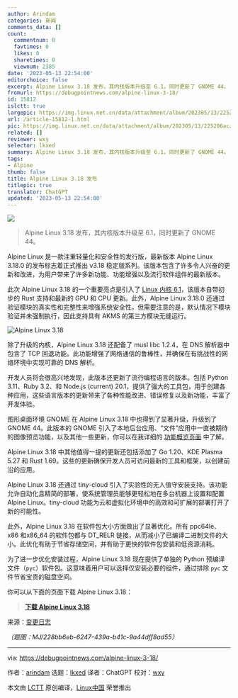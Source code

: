 ```yaml
---
author: Arindam
categories: 新闻
comments_data: []
count:
  commentnum: 0
  favtimes: 0
  likes: 0
  sharetimes: 0
  viewnum: 2385
date: '2023-05-13 22:54:00'
editorchoice: false
excerpt: Alpine Linux 3.18 发布，其内核版本升级至 6.1，同时更新了 GNOME 44。
fromurl: https://debugpointnews.com/alpine-linux-3-18/
id: 15812
islctt: true
largepic: https://img.linux.net.cn/data/attachment/album/202305/13/225206aczxvhzqoqsouznx.jpg
url: /article-15812-1.html
pic: https://img.linux.net.cn/data/attachment/album/202305/13/225206aczxvhzqoqsouznx.jpg.thumb.jpg
related: []
reviewer: wxy
selector: lkxed
summary: Alpine Linux 3.18 发布，其内核版本升级至 6.1，同时更新了 GNOME 44。
tags:
- Alpine
thumb: false
title: Alpine Linux 3.18 发布
titlepic: true
translator: ChatGPT
updated: '2023-05-13 22:54:00'
---
```


![](https://img.linux.net.cn/data/attachment/album/202305/13/225206aczxvhzqoqsouznx.jpg)



> 
> Alpine Linux 3.18 发布，其内核版本升级至 6.1，同时更新了 GNOME 44。
> 
> 
> 


Alpine Linux 是一款注重轻量化和安全性的发行版，最新版本 Alpine Linux 3.18.0 的发布标志着正式推出 v3.18 稳定版系列。该版本包含了许多令人兴奋的更新和改进，为用户带来了许多新功能、功能增强以及流行软件组件的最新版本。


此次 Alpine Linux 3.18 的一个重要亮点是引入了 [Linux 内核 6.1](https://www.debugpoint.com/linux-kernel-6-1/)，该版本自带初步的 Rust 支持和最新的 GPU 和 CPU 更新。此外，Alpine Linux 3.18.0 还通过验证模块的真实性和完整性来增强系统安全性。但需要注意的是，默认情况下模块验证并未强制执行，因此支持具有 AKMS 的第三方模块无缝运行。


![Alpine Linux 3.18](https://img.linux.net.cn/data/attachment/album/202305/13/225435n6ereg3sd1oooq0k.jpg)


除了升级的内核，Alpine Linux 3.18 还配备了 musl libc 1.2.4，在 DNS 解析器中包含了 TCP 回退功能。此功能增强了网络通信的鲁棒性，并确保在有挑战性的网络环境中实现可靠的 DNS 解析。


开发人员将会很高兴地发现，此版本还更新了流行编程语言的版本。包括 Python 3.11、Ruby 3.2、和 Node.js (current) 20.1，提供了强大的工具包，用于创建各种应用，这些语言版本的更新带来了各种性能改进、错误修复以及新功能，丰富了开发体验。


图形桌面环境 GNOME 在 Alpine Linux 3.18 中也得到了显著升级，升级到了 GNOME 44。此版本的 GNOME 引入了本地后台应用、“文件”应用中一直被期待的图像预览功能，以及其他一些更新，你可以在我详细的 [功能概览页面](https://www.debugpoint.com/gnome-44/) 中了解。


Alpine Linux 3.18 中其他值得一提的更新还包括添加了 Go 1.20、KDE Plasma 5.27 和 Rust 1.69。这些的更新确保开发人员可访问最新的工具和框架，以创建前沿的应用。


Alpine Linux 3.18 还通过 tiny-cloud 引入了实验性的无人值守安装支持。该功能允许自动化且精简的部署，使系统管理员能够更轻松地在多台机器上设置和配置 Alpine Linux。tiny-cloud 功能为云和虚拟化环境中的高效和可扩展的部署打开了新的可能性。


此外，Alpine Linux 3.18 在软件包大小方面做出了显著优化。所有 ppc64le、x86 和x86\_64 的软件包都与 DT\_RELR 链接，从而减小了已编译二进制文件的大小。此优化有助于节省存储空间，并有助于更快的软件包安装和低资源消耗。


为了进一步优化安装过程，Alpine Linux 3.18 现在提供了单独的 Python 预编译文件（`pyc`）软件包。这意味着用户可以选择仅安装必要的组件，通过排除 `pyc` 文件节省宝贵的磁盘空间。


你可以从下面的页面下载 Alpine Linux 3.18：



> 
> **[下载 Alpine Linux 3.18](https://dl-cdn.alpinelinux.org/alpine/v3.18/releases/x86_64/alpine-extended-3.18.0-x86_64.iso)**
> 
> 
> 


来源：[变更日志](https://alpinelinux.org/posts/Alpine-3.18.0-released.html)


*（题图：MJ/228bb6eb-6247-439a-b41c-9a44dff8ad55）*




---


via: <https://debugpointnews.com/alpine-linux-3-18/>


作者：[arindam](https://debugpointnews.com/author/dpicubegmail-com/) 选题：[lkxed](https://github.com/lkxed/) 译者：ChatGPT 校对：[wxy](https://github.com/wxy)


本文由 [LCTT](https://github.com/LCTT/TranslateProject) 原创编译，[Linux中国](https://linux.cn/) 荣誉推出